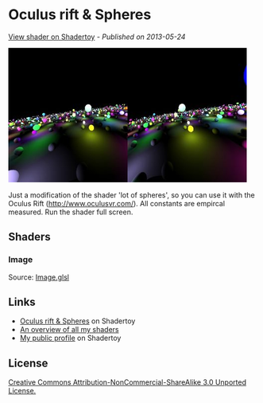 ﻿# Oculus rift & Spheres
[View shader on Shadertoy](https://www.shadertoy.com/view/lds3D8) - _Published on 2013-05-24_ 

![thumbnail](./thumbnail.jpg)

Just a modification of the shader 'lot of spheres', so you can use it with the Oculus Rift (http://www.oculusvr.com/). All constants are empircal measured. Run the shader full screen.
## Shaders

### Image

Source: [Image.glsl](./Image.glsl)

## Links
* [Oculus rift & Spheres](https://www.shadertoy.com/view/lds3D8) on Shadertoy
* [An overview of all my shaders](https://reindernijhoff.net/shadertoy/)
* [My public profile](https://www.shadertoy.com/user/reinder) on Shadertoy

## License

[Creative Commons Attribution-NonCommercial-ShareAlike 3.0 Unported License.](https://creativecommons.org/licenses/by-nc-sa/3.0/)
